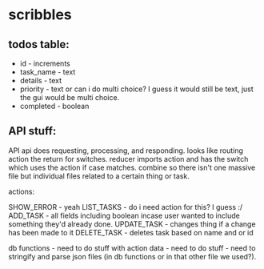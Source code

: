 # scribbles


## todos table:

* id - increments
* task_name - text
* details - text
* priority - text or can i do multi choice? I guess it would still be text, just the gui would be multi choice.
* completed - boolean

## API stuff:

API
    api does requesting, processing, and responding.
    looks like routing
action
    the return for switches.
reducer
    imports action and has the switch which uses the action if case matches.
    combine so there isn't one massive file but individual files related to a certain thing or task.

actions:

SHOW_ERROR - yeah
LIST_TASKS - do i need action for this? I guess :/
ADD_TASK - all fields including boolean incase user wanted to include something they'd already done.
UPDATE_TASK - changes thing if a change has been made to it
DELETE_TASK - deletes task based on name and or id


db functions
    - need to do stuff with action data
    - need to do stuff
    - need to stringify and parse json files (in db functions or in that other file we used?).
